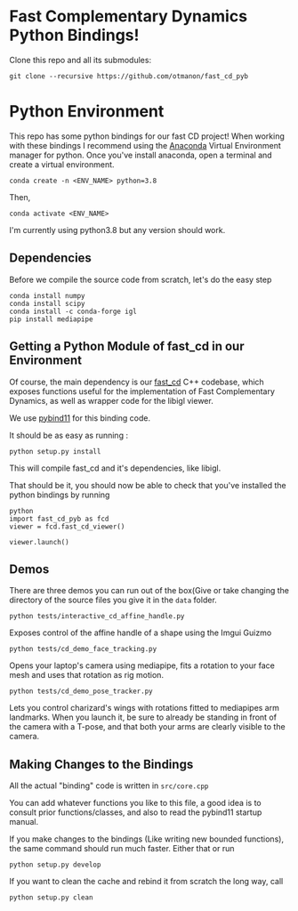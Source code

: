 # Fast Complementary Dynamics Python Bindings!
Clone this repo and all its submodules:
```
git clone --recursive https://github.com/otmanon/fast_cd_pyb
```

# Python Environment

This repo has some python bindings for our fast CD project! When working with these bindings I recommend using the [Anaconda](https://www.anaconda.com/) Virtual Environment manager for python. Once you've install anaconda, open a terminal and create a virtual environment.

```
conda create -n <ENV_NAME> python=3.8
```

Then,  
```
conda activate <ENV_NAME>
```

I'm currently using python3.8 but any version should work.

## Dependencies
Before we compile the source code from scratch, let's do the easy step
```
conda install numpy 
conda install scipy
conda install -c conda-forge igl
pip install mediapipe

```

## Getting a Python Module of fast_cd in our Environment
Of course, the main dependency is our [fast_cd](https://github.com/otmanon/fast_cd.git)  C++ codebase, which exposes functions useful for the implementation of Fast Complementary Dynamics, as well as wrapper code for the libigl viewer.

We use [pybind11](https://github.com/pybind/pybind11/) for this binding code.  

It should be as easy as running :
```
python setup.py install
``` 
This will compile fast_cd and it's dependencies, like libigl. 

That should be it, you should now be able to check that you've installed the python bindings by running

```
python
import fast_cd_pyb as fcd
viewer = fcd.fast_cd_viewer()

viewer.launch()
```

## Demos
There are three demos you can run out of the box(Give or take changing the directory of the source files you give it in the `data` folder.

```
python tests/interactive_cd_affine_handle.py
```

Exposes control of the affine handle of a  shape using the Imgui Guizmo

```
python tests/cd_demo_face_tracking.py
```

Opens your laptop's camera using mediapipe, fits a rotation to your face mesh and uses that rotation as rig motion.

```
python tests/cd_demo_pose_tracker.py
```

Lets you control charizard's wings with rotations fitted to mediapipes arm landmarks. When you launch it, be sure to already be standing in front of the camera with a T-pose, and that both your arms are clearly visible to the camera. 




## Making Changes to the Bindings
All the actual "binding" code is written in `src/core.cpp`

You can add whatever functions you like to this file, a good idea is to consult prior functions/classes, and also to read the pybind11 startup manual.

If you make changes to the bindings (Like writing new bounded functions), the same command should run much faster. 
Either that or run 
```
python setup.py develop
```

If you want to clean the cache and rebind it from scratch the long way, call
```
python setup.py clean
```

